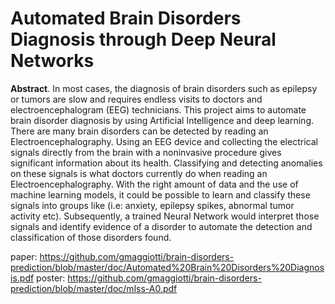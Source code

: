 # Automated Brain Disorders Diagnosis through Deep Neural Networks

**Abstract**.  In most cases, the diagnosis of brain disorders such as epilepsy or tumors are slow and requires endless visits to doctors and electroencephalogram (EEG) technicians. This project aims to automate brain disorder diagnosis by using Artificial Intelligence and deep learning. There are many brain disorders  can be detected by reading an Electroencephalography. Using an EEG device and collecting the electrical signals directly from the brain with a noninvasive procedure gives significant information about its health. Classifying and detecting anomalies on these signals is what doctors currently do when reading an Electroencephalography. With the right amount of data and the use of machine learning models, it could be possible to learn and classify these signals into groups like (i.e: anxiety, epilepsy spikes, abnormal tumor activity etc). Subsequently, a trained Neural Network would interpret those signals and identify evidence of a disorder to automate the detection and classification of those disorders found. 

paper: https://github.com/gmaggiotti/brain-disorders-prediction/blob/master/doc/Automated%20Brain%20Disorders%20Diagnosis.pdf
poster: https://github.com/gmaggiotti/brain-disorders-prediction/blob/master/doc/mlss-A0.pdf


